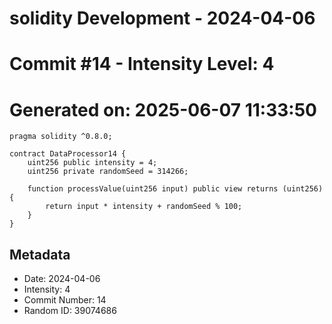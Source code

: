 ﻿# solidity Development - 2024-04-06
# Commit #14 - Intensity Level: 4
# Generated on: 2025-06-07 11:33:50
```solidity
pragma solidity ^0.8.0;

contract DataProcessor14 {
    uint256 public intensity = 4;
    uint256 private randomSeed = 314266;

    function processValue(uint256 input) public view returns (uint256) {
        return input * intensity + randomSeed % 100;
    }
}
```
## Metadata
- Date: 2024-04-06
- Intensity: 4
- Commit Number: 14
- Random ID: 39074686
